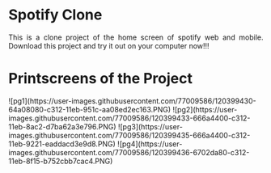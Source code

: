 <h1>Spotify Clone</h1>
<p style="text-align: justify">
This is a clone project of the home screen of spotify web and mobile. 
Download this project and try it out on your computer now!!! </p>

<h1>Printscreens of the Project</h1>
![pg1](https://user-images.githubusercontent.com/77009586/120399430-64a08080-c312-11eb-951c-aa08ed2ec163.PNG)
![pg2](https://user-images.githubusercontent.com/77009586/120399433-666a4400-c312-11eb-8ac2-d7ba62a3e796.PNG)
![pg3](https://user-images.githubusercontent.com/77009586/120399435-666a4400-c312-11eb-9221-eaddacd3e9d8.PNG)
![pg4](https://user-images.githubusercontent.com/77009586/120399436-6702da80-c312-11eb-8f15-b752cbb7cac4.PNG)
